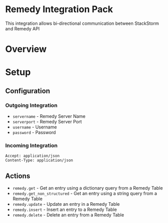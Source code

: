 # Remedy Integration Pack

This integration allows bi-directional communication between StackStorm and Remedy API

# Overview


# Setup
## Configuration

### Outgoing Integration

* `servername` - Remedy Server Name
* `serverport` - Remedy Server Port
* `username` - Username
* `password` - Password

### Incoming Integration



```
Accept: application/json
Content-Type: application/json
```


## Actions

* `remedy.get` - Get an entry using a dictionary query from a Remedy Table
* `remedy.get_non_structured` - Get an entry using a string query from a Remedy Table
* `remedy.update` - Update an entry in a Remedy Table
* `remedy.insert` - Insert an entry to a Remedy Table
* `remedy.delete` - Delete an entry from a Remedy Table
